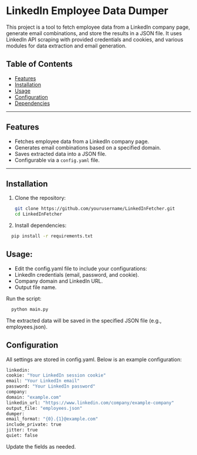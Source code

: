 # LinkedIn Employee Data Dumper

This project is a tool to fetch employee data from a LinkedIn company page, generate email combinations, and store the results in a JSON file. 
It uses LinkedIn API scraping with provided credentials and cookies, and various modules for data extraction and email generation.


## Table of Contents

- [Features](#features)
- [Installation](#installation)
- [Usage](#usage)
- [Configuration](#configuration)
- [Dependencies](#dependencies)
---

## Features

- Fetches employee data from a LinkedIn company page.
- Generates email combinations based on a specified domain.
- Saves extracted data into a JSON file.
- Configurable via a `config.yaml` file.

---

## Installation

1. Clone the repository:
   ```bash
   git clone https://github.com/yourusername/LinkedInFetcher.git
   cd LinkedInFetcher
   ```
   
2. Install dependencies:
  ```bash
    pip install -r requirements.txt
```

## Usage: 
  - Edit the config.yaml file to include your configurations:
  - LinkedIn credentials (email, password, and cookie).
  - Company domain and LinkedIn URL.
  - Output file name.

Run the script:
```bash
  python main.py
```
The extracted data will be saved in the specified JSON file (e.g., employees.json).

## Configuration
All settings are stored in config.yaml. Below is an example configuration:
  ```bash
linkedin:
  cookie: "Your LinkedIn session cookie"
  email: "Your LinkedIn email"
  password: "Your LinkedIn password"
company:
  domain: "example.com"
  linkedin_url: "https://www.linkedin.com/company/example-company"
  output_file: "employees.json"
dumper:
  email_format: "{0}.{1}@example.com"
  include_private: true
  jitter: true
  quiet: false
```

Update the fields as needed.
